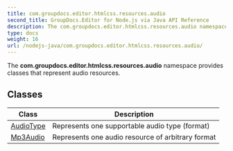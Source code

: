 ```yaml
---
title: com.groupdocs.editor.htmlcss.resources.audio
second_title: GroupDocs.Editor for Node.js via Java API Reference
description: The com.groupdocs.editor.htmlcss.resources.audio namespace provides classes that represent audio resources.
type: docs
weight: 16
url: /nodejs-java/com.groupdocs.editor.htmlcss.resources.audio/
---
```


The **com.groupdocs.editor.htmlcss.resources.audio** namespace provides classes that represent audio resources.


## Classes

| Class | Description |
| --- | --- |
| [AudioType](../com.groupdocs.editor.htmlcss.resources.audio/audiotype) | Represents one supportable audio type (format) |
| [Mp3Audio](../com.groupdocs.editor.htmlcss.resources.audio/mp3audio) | Represents one audio resource of arbitrary format |
